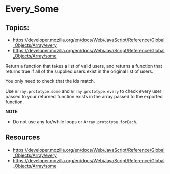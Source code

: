# Every_Some

## Topics:

  * https://developer.mozilla.org/en/docs/Web/JavaScript/Reference/Global_Objects/Array/every
  * https://developer.mozilla.org/en/docs/Web/JavaScript/Reference/Global_Objects/Array/some

Return a function that takes a list of valid users, and returns a function that returns true if all of the supplied users exist in the original list of users.

You only need to check that the ids match.

Use `Array.prototype.some` and `Array.prototype.every` to check every user passed to your returned function exists in the array passed to the exported function.

**NOTE**

  * Do not use any for/while loops or `Array.prototype.forEach`.

## Resources

  * https://developer.mozilla.org/en/docs/Web/JavaScript/Reference/Global_Objects/Array/every
  * https://developer.mozilla.org/en/docs/Web/JavaScript/Reference/Global_Objects/Array/some